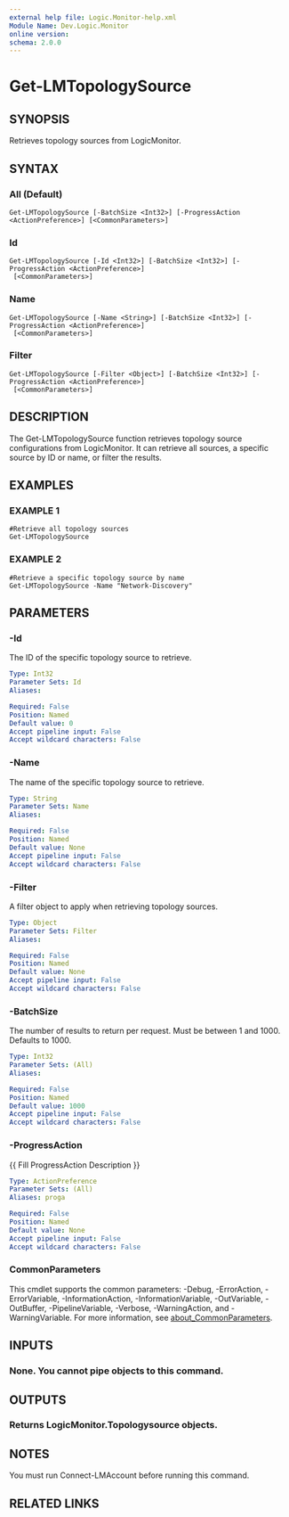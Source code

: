 ```yaml
---
external help file: Logic.Monitor-help.xml
Module Name: Dev.Logic.Monitor
online version:
schema: 2.0.0
---
```


# Get-LMTopologySource

## SYNOPSIS
Retrieves topology sources from LogicMonitor.

## SYNTAX

### All (Default)
```
Get-LMTopologySource [-BatchSize <Int32>] [-ProgressAction <ActionPreference>] [<CommonParameters>]
```

### Id
```
Get-LMTopologySource [-Id <Int32>] [-BatchSize <Int32>] [-ProgressAction <ActionPreference>]
 [<CommonParameters>]
```

### Name
```
Get-LMTopologySource [-Name <String>] [-BatchSize <Int32>] [-ProgressAction <ActionPreference>]
 [<CommonParameters>]
```

### Filter
```
Get-LMTopologySource [-Filter <Object>] [-BatchSize <Int32>] [-ProgressAction <ActionPreference>]
 [<CommonParameters>]
```

## DESCRIPTION
The Get-LMTopologySource function retrieves topology source configurations from LogicMonitor.
It can retrieve all sources, a specific source by ID or name, or filter the results.

## EXAMPLES

### EXAMPLE 1
```
#Retrieve all topology sources
Get-LMTopologySource
```

### EXAMPLE 2
```
#Retrieve a specific topology source by name
Get-LMTopologySource -Name "Network-Discovery"
```

## PARAMETERS

### -Id
The ID of the specific topology source to retrieve.

```yaml
Type: Int32
Parameter Sets: Id
Aliases:

Required: False
Position: Named
Default value: 0
Accept pipeline input: False
Accept wildcard characters: False
```

### -Name
The name of the specific topology source to retrieve.

```yaml
Type: String
Parameter Sets: Name
Aliases:

Required: False
Position: Named
Default value: None
Accept pipeline input: False
Accept wildcard characters: False
```

### -Filter
A filter object to apply when retrieving topology sources.

```yaml
Type: Object
Parameter Sets: Filter
Aliases:

Required: False
Position: Named
Default value: None
Accept pipeline input: False
Accept wildcard characters: False
```

### -BatchSize
The number of results to return per request.
Must be between 1 and 1000.
Defaults to 1000.

```yaml
Type: Int32
Parameter Sets: (All)
Aliases:

Required: False
Position: Named
Default value: 1000
Accept pipeline input: False
Accept wildcard characters: False
```

### -ProgressAction
{{ Fill ProgressAction Description }}

```yaml
Type: ActionPreference
Parameter Sets: (All)
Aliases: proga

Required: False
Position: Named
Default value: None
Accept pipeline input: False
Accept wildcard characters: False
```

### CommonParameters
This cmdlet supports the common parameters: -Debug, -ErrorAction, -ErrorVariable, -InformationAction, -InformationVariable, -OutVariable, -OutBuffer, -PipelineVariable, -Verbose, -WarningAction, and -WarningVariable. For more information, see [about_CommonParameters](http://go.microsoft.com/fwlink/?LinkID=113216).

## INPUTS

### None. You cannot pipe objects to this command.
## OUTPUTS

### Returns LogicMonitor.Topologysource objects.
## NOTES
You must run Connect-LMAccount before running this command.

## RELATED LINKS
